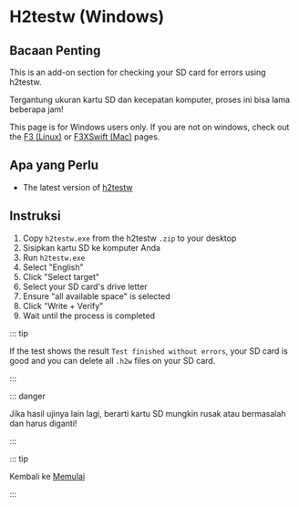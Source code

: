 # H2testw (Windows)

## Bacaan Penting

This is an add-on section for checking your SD card for errors using h2testw.

Tergantung ukuran kartu SD dan kecepatan komputer, proses ini bisa lama beberapa jam!

This page is for Windows users only. If you are not on windows, check out the [F3 (Linux)](f3-\(linux\)) or [F3XSwift (Mac)](f3xswift-\(mac\)) pages.

## Apa yang Perlu

- The latest version of [h2testw](https://www.heise.de/ct/Redaktion/bo/downloads/h2testw_1.4.zip)

## Instruksi

1. Copy `h2testw.exe` from the h2testw `.zip` to your desktop
2. Sisipkan kartu SD ke komputer Anda
3. Run `h2testw.exe`
4. Select "English"
5. Click "Select target"
6. Select your SD card's drive letter
7. Ensure "all available space" is selected
8. Click "Write + Verify"
9. Wait until the process is completed

::: tip

If the test shows the result `Test finished without errors`, your SD card is good and you can delete all `.h2w` files on your SD card.

:::

::: danger

Jika hasil ujinya lain lagi, berarti kartu SD mungkin rusak atau bermasalah dan harus diganti!

:::

::: tip

Kembali ke [Memulai](get-started)

:::
